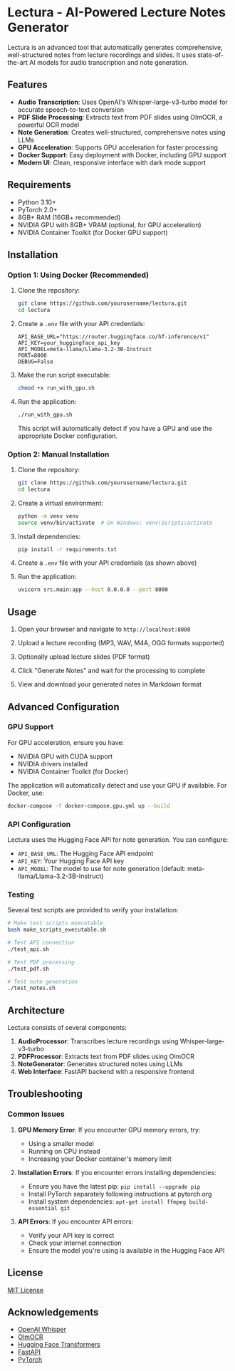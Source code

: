 # Lectura - AI-Powered Lecture Notes Generator

Lectura is an advanced tool that automatically generates comprehensive, well-structured notes from lecture recordings and slides. It uses state-of-the-art AI models for audio transcription and note generation.

## Features

- **Audio Transcription**: Uses OpenAI's Whisper-large-v3-turbo model for accurate speech-to-text conversion
- **PDF Slide Processing**: Extracts text from PDF slides using OlmOCR, a powerful OCR model
- **Note Generation**: Creates well-structured, comprehensive notes using LLMs
- **GPU Acceleration**: Supports GPU acceleration for faster processing
- **Docker Support**: Easy deployment with Docker, including GPU support
- **Modern UI**: Clean, responsive interface with dark mode support

## Requirements

- Python 3.10+
- PyTorch 2.0+
- 8GB+ RAM (16GB+ recommended)
- NVIDIA GPU with 8GB+ VRAM (optional, for GPU acceleration)
- NVIDIA Container Toolkit (for Docker GPU support)

## Installation

### Option 1: Using Docker (Recommended)

1. Clone the repository:
   ```bash
   git clone https://github.com/yourusername/lectura.git
   cd lectura
   ```

2. Create a `.env` file with your API credentials:
   ```
   API_BASE_URL="https://router.huggingface.co/hf-inference/v1"
   API_KEY=your_huggingface_api_key
   API_MODEL=meta-llama/Llama-3.2-3B-Instruct
   PORT=8000
   DEBUG=False
   ```

3. Make the run script executable:
   ```bash
   chmod +x run_with_gpu.sh
   ```

4. Run the application:
   ```bash
   ./run_with_gpu.sh
   ```
   This script will automatically detect if you have a GPU and use the appropriate Docker configuration.

### Option 2: Manual Installation

1. Clone the repository:
   ```bash
   git clone https://github.com/yourusername/lectura.git
   cd lectura
   ```

2. Create a virtual environment:
   ```bash
   python -m venv venv
   source venv/bin/activate  # On Windows: venv\Scripts\activate
   ```

3. Install dependencies:
   ```bash
   pip install -r requirements.txt
   ```

4. Create a `.env` file with your API credentials (as shown above)

5. Run the application:
   ```bash
   uvicorn src.main:app --host 0.0.0.0 --port 8000
   ```

## Usage

1. Open your browser and navigate to `http://localhost:8000`

2. Upload a lecture recording (MP3, WAV, M4A, OGG formats supported)

3. Optionally upload lecture slides (PDF format)

4. Click "Generate Notes" and wait for the processing to complete

5. View and download your generated notes in Markdown format

## Advanced Configuration

### GPU Support

For GPU acceleration, ensure you have:
- NVIDIA GPU with CUDA support
- NVIDIA drivers installed
- NVIDIA Container Toolkit (for Docker)

The application will automatically detect and use your GPU if available. For Docker, use:
```bash
docker-compose -f docker-compose.gpu.yml up --build
```

### API Configuration

Lectura uses the Hugging Face API for note generation. You can configure:
- `API_BASE_URL`: The Hugging Face API endpoint
- `API_KEY`: Your Hugging Face API key
- `API_MODEL`: The model to use for note generation (default: meta-llama/Llama-3.2-3B-Instruct)

### Testing

Several test scripts are provided to verify your installation:

```bash
# Make test scripts executable
bash make_scripts_executable.sh

# Test API connection
./test_api.sh

# Test PDF processing
./test_pdf.sh

# Test note generation
./test_notes.sh
```

## Architecture

Lectura consists of several components:

1. **AudioProcessor**: Transcribes lecture recordings using Whisper-large-v3-turbo
2. **PDFProcessor**: Extracts text from PDF slides using OlmOCR
3. **NoteGenerator**: Generates structured notes using LLMs
4. **Web Interface**: FastAPI backend with a responsive frontend

## Troubleshooting

### Common Issues

1. **GPU Memory Error**: If you encounter GPU memory errors, try:
   - Using a smaller model
   - Running on CPU instead
   - Increasing your Docker container's memory limit

2. **Installation Errors**: If you encounter errors installing dependencies:
   - Ensure you have the latest pip: `pip install --upgrade pip`
   - Install PyTorch separately following instructions at pytorch.org
   - Install system dependencies: `apt-get install ffmpeg build-essential git`

3. **API Errors**: If you encounter API errors:
   - Verify your API key is correct
   - Check your internet connection
   - Ensure the model you're using is available in the Hugging Face API

## License

[MIT License](LICENSE)

## Acknowledgements

- [OpenAI Whisper](https://github.com/openai/whisper)
- [OlmOCR](https://github.com/allenai/olmocr)
- [Hugging Face Transformers](https://github.com/huggingface/transformers)
- [FastAPI](https://fastapi.tiangolo.com/)
- [PyTorch](https://pytorch.org/)
